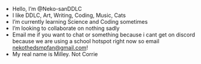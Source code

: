 - Hello, I’m @Neko-sanDDLC
- I like DDLC, Art, Writing, Coding, Music, Cats
- I’m currently learning Science and Coding sometimes 
- I’m looking to collaborate on nothing sadly
- Email me if you want to chat or something because i cant get on discord because we are using a school hotspot right now so email nekothedsmpfan@gmail.com!
- My real name is Milley. Not Corrie
<!---
Neko-sanDDLC/Neko-sanDDLC is a ✨ special ✨ repository because its `README.md` (this file) appears on your GitHub profile.
You can click the Preview link to take a look at your changes.
--->
